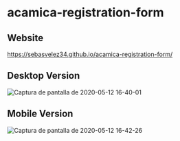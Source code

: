 # acamica-registration-form

## Website
https://sebasvelez34.github.io/acamica-registration-form/
## Desktop Version

![Captura de pantalla de 2020-05-12 16-40-01](https://user-images.githubusercontent.com/38864911/81748575-b2c8b480-946f-11ea-8b45-9757ff9e81df.png)

## Mobile Version
![Captura de pantalla de 2020-05-12 16-42-26](https://user-images.githubusercontent.com/38864911/81748514-9a589a00-946f-11ea-9ff0-3974c2e606a6.png)

